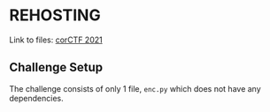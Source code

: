 # REHOSTING

Link to files: [corCTF 2021](https://github.com/Crusaders-of-Rust/corCTF-2021-public-challenge-archive/blob/main/crypto/fibinary/task/enc.py)

## Challenge Setup
The challenge consists of only 1 file, `enc.py` which does not have any dependencies.